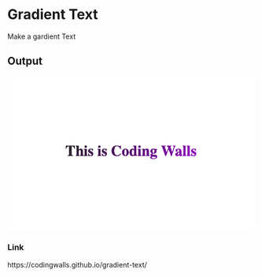 # Gradient Text
Make a gardient Text

<h2>Output</h2>

<img src="https://github.com/codingwalls/gradient-text/blob/main/Output.png" />


<h3>Link</h3>
https://codingwalls.github.io/gradient-text/
